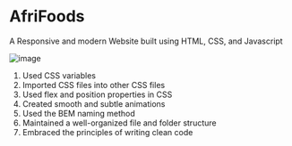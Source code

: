 # AfriFoods
A Responsive and modern Website built using HTML, CSS, and Javascript

![image](https://github.com/Ghostsmaw/AfriFoods/assets/25077504/f23159dc-0e3d-40b7-b355-8af455a4d756)

1. Used CSS variables
2. Imported CSS files into other CSS files
3. Used flex and position properties in CSS
4. Created smooth and subtle animations
5. Used the BEM naming method
6. Maintained a well-organized file and folder structure
7. Embraced the principles of writing clean code
